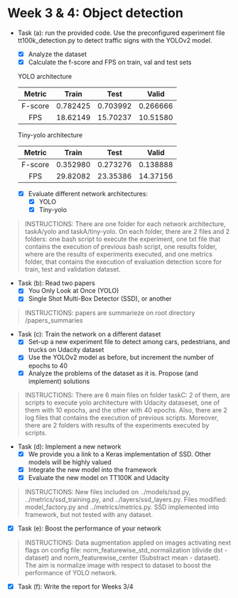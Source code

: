 # Week 3 & 4: Object detection
- Task (a): run the provided code. Use the preconfigured experiment file tt100k_detection.py to detect traffic signs with the YOLOv2 model.
  * [x] Analyze the dataset
  * [x] Calculate the f-score and FPS on train, val and test sets

  YOLO architecture
  
   |Metric                 | Train         | Test      | Valid    |
   |:------------:         |:-------------:| :-----:   |:---:     |
   |  F-score              | 0.782425      | 0.703992  |0.266666  |
   |  FPS                  | 18.62149      | 15.70237  |10.51580  |
  
  Tiny-yolo architecture
  
   |Metric                 | Train         | Test      | Valid    |
   |:------------:         |:-------------:| :-----:   |:---:     |
   |  F-score              | 0.352980      | 0.273276  |0.138888  |
   |  FPS                  | 29.82082      | 23.35386  |14.37156  |
  
  * [x] Evaluate different network architectures:
    * [x] YOLO
    * [x] Tiny-yolo
> INSTRUCTIONS: There are one folder for each network architecture, taskA/yolo and taskA/tiny-yolo. On each folder, there are 2 files and 2 folders: one bash script to execute the experiment, one txt file that contains the execution of previous bash script, one results folder, where are the results of experiments executed, and one metrics folder, that contains the execution of evaluation detection score for train, test and validation dataset. 
    
- Task (b): Read two papers 
  * [x] You Only Look at Once (YOLO)
  * [x] Single Shot Multi-Box Detector (SSD), or another
> INSTRUCTIONS: papers are summarieze on root directory /papers_summaries
- Task (c): Train the network on a different dataset 
  * [x] Set-up a new experiment file to detect among cars, pedestrians, and trucks on Udacity dataset
  * [x] Use the YOLOv2 model as before, but increment the number of epochs to 40
  * [x] Analyze the problems of the dataset as it is. Propose (and implement) solutions
> INSTRUCTIONS: There are 6 main files on folder taskC: 2 of them, are scripts to execute yolo architecture with Udacity dataseset, one of them with 10 epochs, and the other with 40 epochs. Also, there are 2 log files that contains the execution of previous scripts. Moreover, there are 2 folders with results of the experiments executed by scripts.  
  
- Task (d): Implement a new network
  * [x] We provide you a link to a Keras implementation of SSD. Other models will be highly valued
  * [x] Integrate the new model into the framework
  * [x] Evaluate the new model on TT100K and Udacity
> INSTRUCTIONS: New files included on ../models/ssd.py, ../metrics/ssd_training.py, and ../layers/ssd_layers.py. Files modified: model_factory.py and ../metrics/metrics.py. SSD implemented into framework, but not tested with any dataset. 
- [x] Task (e): Boost the performance of your network
> INSTRUCTIONS: Data augmentation applied on images activating next flags on config file: norm_featurewise_std_normalization (divide dst - dataset) and norm_featurewise_center (Substract mean - dataset). The aim is normalize image with respect to dataset to boost the performance of YOLO network.
- [x] Task (f): Write the report for Weeks 3/4
